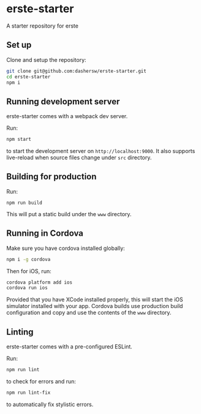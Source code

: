 # erste-starter
A starter repository for erste

## Set up
Clone and setup the repository:

```bash
git clone git@github.com:dashersw/erste-starter.git
cd erste-starter
npm i
```

## Running development server
erste-starter comes with a webpack dev server.

Run:

```bash
npm start
```

to start the development server on `http://localhost:9000`. It also supports live-reload when source files change under `src` directory.

## Building for production

Run:

```
npm run build
```

This will put a static build under the `www` directory.

## Running in Cordova
Make sure you have cordova installed globally:
```bash
npm i -g cordova
```

Then for iOS, run:

```bash
cordova platform add ios
cordova run ios
```

Provided that you have XCode installed properly, this will start the iOS simulator installed with your app. Cordova builds use production build configuration and copy and use the contents of the `www` directory.

## Linting
erste-starter comes with a pre-configured ESLint.

Run:
```bash
npm run lint
```

to check for errors and run:

```bash
npm run lint-fix
```

to automatically fix stylistic errors.
